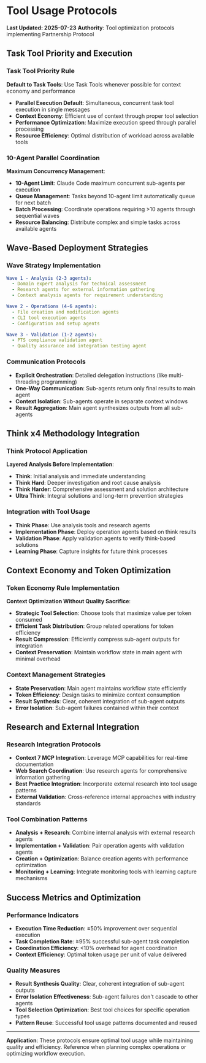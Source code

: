 # Tool Usage Protocols

**Last Updated: 2025-07-23**
**Authority**: Tool optimization protocols implementing Partnership Protocol

## Task Tool Priority and Execution

### Task Tool Priority Rule
**Default to Task Tools**: Use Task Tools whenever possible for context economy and performance
- **Parallel Execution Default**: Simultaneous, concurrent task tool execution in single messages
- **Context Economy**: Efficient use of context through proper tool selection
- **Performance Optimization**: Maximize execution speed through parallel processing
- **Resource Efficiency**: Optimal distribution of workload across available tools

### 10-Agent Parallel Coordination
**Maximum Concurrency Management**:
- **10-Agent Limit**: Claude Code maximum concurrent sub-agents per execution
- **Queue Management**: Tasks beyond 10-agent limit automatically queue for next batch
- **Batch Processing**: Coordinate operations requiring >10 agents through sequential waves
- **Resource Balancing**: Distribute complex and simple tasks across available agents

## Wave-Based Deployment Strategies

### Wave Strategy Implementation
```yaml
Wave 1 - Analysis (2-3 agents):
  - Domain expert analysis for technical assessment
  - Research agents for external information gathering  
  - Context analysis agents for requirement understanding

Wave 2 - Operations (4-6 agents):
  - File creation and modification agents
  - CLI tool execution agents
  - Configuration and setup agents

Wave 3 - Validation (1-2 agents):
  - PTS compliance validation agent
  - Quality assurance and integration testing agent
```

### Communication Protocols
- **Explicit Orchestration**: Detailed delegation instructions (like multi-threading programming)
- **One-Way Communication**: Sub-agents return only final results to main agent
- **Context Isolation**: Sub-agents operate in separate context windows
- **Result Aggregation**: Main agent synthesizes outputs from all sub-agents

## Think x4 Methodology Integration

### Think Protocol Application
**Layered Analysis Before Implementation**:
- **Think**: Initial analysis and immediate understanding
- **Think Hard**: Deeper investigation and root cause analysis
- **Think Harder**: Comprehensive assessment and solution architecture
- **Ultra Think**: Integral solutions and long-term prevention strategies

### Integration with Tool Usage
- **Think Phase**: Use analysis tools and research agents
- **Implementation Phase**: Deploy operation agents based on think results
- **Validation Phase**: Apply validation agents to verify think-based solutions
- **Learning Phase**: Capture insights for future think processes

## Context Economy and Token Optimization

### Token Economy Rule Implementation
**Context Optimization Without Quality Sacrifice**:
- **Strategic Tool Selection**: Choose tools that maximize value per token consumed
- **Efficient Task Distribution**: Group related operations for token efficiency
- **Result Compression**: Efficiently compress sub-agent outputs for integration
- **Context Preservation**: Maintain workflow state in main agent with minimal overhead

### Context Management Strategies
- **State Preservation**: Main agent maintains workflow state efficiently
- **Token Efficiency**: Design tasks to minimize context consumption
- **Result Synthesis**: Clear, coherent integration of sub-agent outputs
- **Error Isolation**: Sub-agent failures contained within their context

## Research and External Integration

### Research Integration Protocols
- **Context 7 MCP Integration**: Leverage MCP capabilities for real-time documentation
- **Web Search Coordination**: Use research agents for comprehensive information gathering
- **Best Practice Integration**: Incorporate external research into tool usage patterns
- **External Validation**: Cross-reference internal approaches with industry standards

### Tool Combination Patterns
- **Analysis + Research**: Combine internal analysis with external research agents
- **Implementation + Validation**: Pair operation agents with validation agents
- **Creation + Optimization**: Balance creation agents with performance optimization
- **Monitoring + Learning**: Integrate monitoring tools with learning capture mechanisms

## Success Metrics and Optimization

### Performance Indicators
- **Execution Time Reduction**: ≥50% improvement over sequential execution
- **Task Completion Rate**: ≥95% successful sub-agent task completion
- **Coordination Efficiency**: <10% overhead for agent coordination
- **Context Efficiency**: Optimal token usage per unit of value delivered

### Quality Measures
- **Result Synthesis Quality**: Clear, coherent integration of sub-agent outputs
- **Error Isolation Effectiveness**: Sub-agent failures don't cascade to other agents
- **Tool Selection Optimization**: Best tool choices for specific operation types
- **Pattern Reuse**: Successful tool usage patterns documented and reused

---

**Application**: These protocols ensure optimal tool usage while maintaining quality and efficiency. Reference when planning complex operations or optimizing workflow execution.